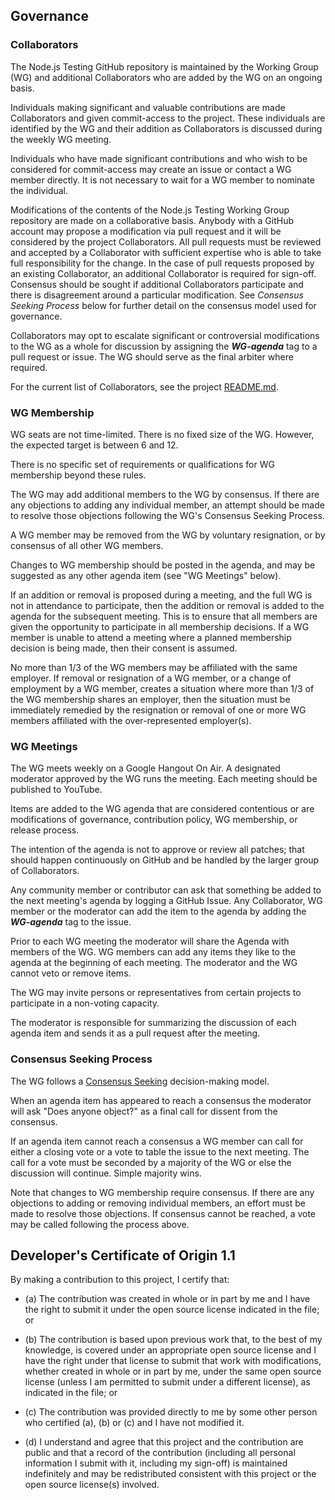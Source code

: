## Governance

### Collaborators

The Node.js Testing GitHub repository is maintained by the Working Group (WG)
and additional Collaborators who are added by the WG on an ongoing basis.

Individuals making significant and valuable contributions are made Collaborators
and given commit-access to the project. These individuals are identified by the
WG and their addition as Collaborators is discussed during the weekly WG
meeting.

Individuals who have made significant contributions and who wish to be
considered for commit-access may create an issue or contact a WG member
directly. It is not necessary to wait for a WG member to nominate the
individual.

Modifications of the contents of the Node.js Testing Working Group repository
are made on a collaborative basis. Anybody with a GitHub account may propose a
modification via pull request and it will be considered by the project
Collaborators. All pull requests must be reviewed and accepted by a Collaborator
with sufficient expertise who is able to take full responsibility for the
change. In the case of pull requests proposed by an existing Collaborator, an
additional Collaborator is required for sign-off. Consensus should be sought if
additional Collaborators participate and there is disagreement around a
particular modification. See _Consensus Seeking Process_ below for further
detail on the consensus model used for governance.

Collaborators may opt to escalate significant or controversial modifications to
the WG as a whole for discussion by assigning the ***WG-agenda*** tag to a pull
request or issue. The WG should serve as the final arbiter where required.

For the current list of Collaborators, see the project [README.md][].

### WG Membership

WG seats are not time-limited.  There is no fixed size of the WG. However, the
expected target is between 6 and 12.

There is no specific set of requirements or qualifications for WG membership
beyond these rules.

The WG may add additional members to the WG by consensus. If there are any
objections to adding any individual member, an attempt should be made to resolve
those objections following the WG's Consensus Seeking Process.

A WG member may be removed from the WG by voluntary resignation, or by consensus
of all other WG members.

Changes to WG membership should be posted in the agenda, and may be suggested as
any other agenda item (see "WG Meetings" below).

If an addition or removal is proposed during a meeting, and the full WG is not
in attendance to participate, then the addition or removal is added to the
agenda for the subsequent meeting.  This is to ensure that all members are given
the opportunity to participate in all membership decisions.  If a WG member is
unable to attend a meeting where a planned membership decision is being made,
then their consent is assumed.

No more than 1/3 of the WG members may be affiliated with the same employer.  If
removal or resignation of a WG member, or a change of employment by a WG member,
creates a situation where more than 1/3 of the WG membership shares an employer,
then the situation must be immediately remedied by the resignation or removal of
one or more WG members affiliated with the over-represented employer(s).

### WG Meetings

The WG meets weekly on a Google Hangout On Air. A designated moderator
approved by the WG runs the meeting. Each meeting should be
published to YouTube.

Items are added to the WG agenda that are considered contentious or
are modifications of governance, contribution policy, WG membership,
or release process.

The intention of the agenda is not to approve or review all patches;
that should happen continuously on GitHub and be handled by the larger
group of Collaborators.

Any community member or contributor can ask that something be added to
the next meeting's agenda by logging a GitHub Issue. Any Collaborator,
WG member or the moderator can add the item to the agenda by adding
the ***WG-agenda*** tag to the issue.

Prior to each WG meeting the moderator will share the Agenda with
members of the WG. WG members can add any items they like to the
agenda at the beginning of each meeting. The moderator and the WG
cannot veto or remove items.

The WG may invite persons or representatives from certain projects to
participate in a non-voting capacity.

The moderator is responsible for summarizing the discussion of each
agenda item and sends it as a pull request after the meeting.

### Consensus Seeking Process

The WG follows a [Consensus Seeking][] decision-making model.

When an agenda item has appeared to reach a consensus the moderator
will ask "Does anyone object?" as a final call for dissent from the
consensus.

If an agenda item cannot reach a consensus a WG member can call for
either a closing vote or a vote to table the issue to the next
meeting. The call for a vote must be seconded by a majority of the WG
or else the discussion will continue. Simple majority wins.

Note that changes to WG membership require consensus. If there are any
objections to adding or removing individual members, an effort must be
made to resolve those objections. If consensus cannot be reached, a
vote may be called following the process above.

<a id="developers-certificate-of-origin"></a>
## Developer's Certificate of Origin 1.1

By making a contribution to this project, I certify that:

* (a) The contribution was created in whole or in part by me and I
  have the right to submit it under the open source license
  indicated in the file; or

* (b) The contribution is based upon previous work that, to the best
  of my knowledge, is covered under an appropriate open source
  license and I have the right under that license to submit that
  work with modifications, whether created in whole or in part
  by me, under the same open source license (unless I am
  permitted to submit under a different license), as indicated
  in the file; or

* (c) The contribution was provided directly to me by some other
  person who certified (a), (b) or (c) and I have not modified
  it.

* (d) I understand and agree that this project and the contribution
  are public and that a record of the contribution (including all
  personal information I submit with it, including my sign-off) is
  maintained indefinitely and may be redistributed consistent with
  this project or the open source license(s) involved.


[Consensus Seeking]: http://en.wikipedia.org/wiki/Consensus-seeking_decision-making
[README.md]: ./README.md#current-project-team-members
